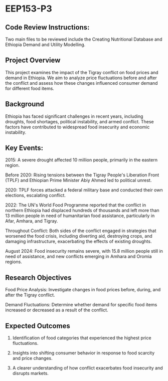 # EEP153-P3

## Code Review Instructions:

Two main files to be reviewed include the Creating Nutritional Database and Ethiopia Demand and Utility Modelling. 

## Project Overview

This project examines the impact of the Tigray conflict on food prices and demand in Ethiopia. We aim to analyze price fluctuations before and after the conflict and assess how these changes influenced consumer demand for different food items. 

## Background

Ethiopia has faced significant challenges in recent years, including droughts, food shortages, political instability, and armed conflict. These factors have contributed to widespread food insecurity and economic instability.

## Key Events:

2015: A severe drought affected 10 million people, primarily in the eastern region.

Before 2020: Rising tensions between the Tigray People's Liberation Front (TPLF) and Ethiopian Prime Minister Abiy Ahmed led to political unrest.

2020: TPLF forces attacked a federal military base and conducted their own elections, escalating conflict.

2022: The UN's World Food Programme reported that the conflict in northern Ethiopia had displaced hundreds of thousands and left more than 13 million people in need of humanitarian food assistance, particularly in Afar, Amhara, and Tigray.

Throughout Conflict: Both sides of the conflict engaged in strategies that worsened the food crisis, including diverting aid, destroying crops, and damaging infrastructure, exacerbating the effects of existing droughts.

August 2024: Food insecurity remains severe, with 15.8 million people still in need of assistance, and new conflicts emerging in Amhara and Oromia regions.

## Research Objectives

Food Price Analysis: Investigate changes in food prices before, during, and after the Tigray conflict.

Demand Fluctuations: Determine whether demand for specific food items increased or decreased as a result of the conflict.

## Expected Outcomes

1. Identification of food categories that experienced the highest price fluctuations.

2. Insights into shifting consumer behavior in response to food scarcity and price changes.

3. A clearer understanding of how conflict exacerbates food insecurity and disrupts markets.
